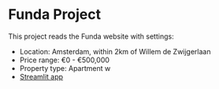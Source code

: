 # Funda Project

This project reads the Funda website with settings: 
- Location: Amsterdam, within 2km of Willem de Zwijgerlaan  
- Price range: €0 - €500,000  
- Property type: Apartment  w
- [Streamlit app](https://funda-tool-dukbjnrgsvxrkugsobopki.streamlit.app/)



